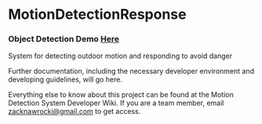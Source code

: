 # MotionDetectionResponse

### Object Detection Demo [Here](https://drive.google.com/file/d/1MTHg-CMWbj-Dxy1xrBnklxuYBLoFHogr/view?usp=sharing)


System for detecting outdoor motion and responding to avoid danger

Further documentation, including the necessary developer environment and developing guidelines, will go here.

Everything else to know about this project can be found at the Motion Detection System Developer Wiki. If you are a team member,
email zacknawrocki@gmail.com to get access.
